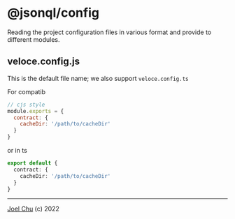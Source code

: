 # @jsonql/config

Reading the project configuration files in various format and provide to different modules.

## veloce.config.js

This is the default file name; we also support `veloce.config.ts`

For compatib

```js
// cjs style
module.exports = {
  contract: {
    cacheDir: '/path/to/cacheDir'
  }
}
```
or in ts
```ts
export default {
  contract: {
    cacheDir: '/path/to/cacheDir'
  }
}
```

---

[Joel Chu](https://joelchu.com) (c) 2022
